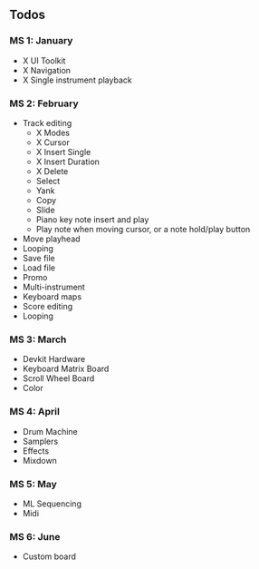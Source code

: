 ## Todos

### MS 1: January

- X UI Toolkit
- X Navigation
- X Single instrument playback

### MS 2: February

- Track editing
  - X Modes
  - X Cursor
  - X Insert Single
  - X Insert Duration
  - X Delete
  - Select
  - Yank
  - Copy
  - Slide
  - Piano key note insert and play
  - Play note when moving cursor, or a note hold/play button
- Move playhead
- Looping
- Save file
- Load file
- Promo
- Multi-instrument
- Keyboard maps
- Score editing
- Looping

### MS 3: March

- Devkit Hardware
- Keyboard Matrix Board
- Scroll Wheel Board
- Color

### MS 4: April

- Drum Machine
- Samplers
- Effects
- Mixdown

### MS 5: May

- ML Sequencing
- Midi

### MS 6: June

- Custom board
